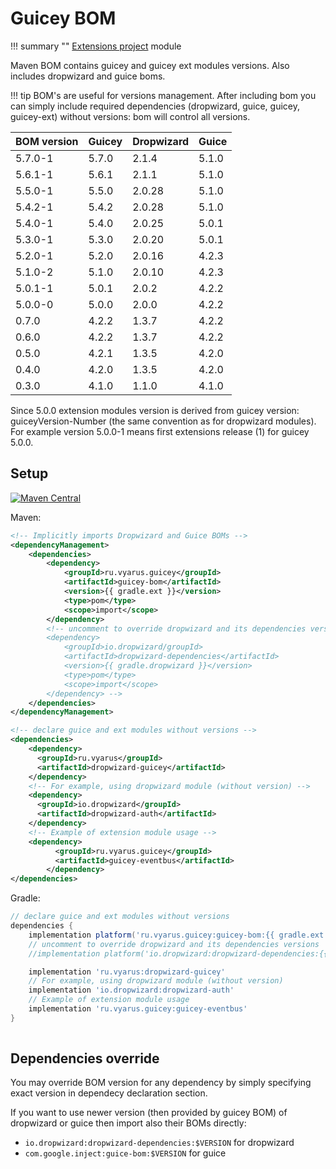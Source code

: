 # Guicey BOM

!!! summary ""
    [Extensions project](https://github.com/xvik/dropwizard-guicey-ext/tree/master/guicey-bom) module

Maven BOM contains guicey and guicey ext modules versions. Also includes dropwizard and guice boms.

!!! tip
    BOM's are useful for versions management. After including bom you can simply include required dependencies
    (dropwizard, guice, guicey, guicey-ext) without versions: bom will control all versions.

| BOM version | Guicey | Dropwizard | Guice |
|-------------|--------|------------|-------|
| 5.7.0-1     | 5.7.0  | 2.1.4      | 5.1.0 |
| 5.6.1-1     | 5.6.1  | 2.1.1      | 5.1.0 |
| 5.5.0-1     | 5.5.0  | 2.0.28     | 5.1.0 |
| 5.4.2-1     | 5.4.2  | 2.0.28     | 5.1.0 |
| 5.4.0-1     | 5.4.0  | 2.0.25     | 5.0.1 |
| 5.3.0-1     | 5.3.0  | 2.0.20     | 5.0.1 |
| 5.2.0-1     | 5.2.0  | 2.0.16     | 4.2.3 |
| 5.1.0-2     | 5.1.0  | 2.0.10     | 4.2.3 |
| 5.0.1-1     | 5.0.1  | 2.0.2      | 4.2.2 |
| 5.0.0-0     | 5.0.0  | 2.0.0      | 4.2.2 |
| 0.7.0       | 4.2.2  | 1.3.7      | 4.2.2 |
| 0.6.0       | 4.2.2  | 1.3.7      | 4.2.2 |
| 0.5.0       | 4.2.1  | 1.3.5      | 4.2.0 |
| 0.4.0       | 4.2.0  | 1.3.5      | 4.2.0 |
| 0.3.0       | 4.1.0  | 1.1.0      | 4.1.0 |

Since 5.0.0 extension modules version is derived from guicey version: guiceyVersion-Number 
(the same convention as for dropwizard modules). For example version 5.0.0-1 means
first extensions release (1) for guicey 5.0.0. 

## Setup

[![Maven Central](https://img.shields.io/maven-central/v/ru.vyarus.guicey/guicey-bom.svg?style=flat)](https://maven-badges.herokuapp.com/maven-central/ru.vyarus.guicey/guicey-bom)


Maven:

```xml
<!-- Implicitly imports Dropwizard and Guice BOMs -->
<dependencyManagement>
    <dependencies>
        <dependency>
            <groupId>ru.vyarus.guicey</groupId>
            <artifactId>guicey-bom</artifactId>
            <version>{{ gradle.ext }}</version>
            <type>pom</type>
            <scope>import</scope>
        </dependency>  
        <!-- uncomment to override dropwizard and its dependencies versions  
        <dependency>
            <groupId>io.dropwizard/groupId>
            <artifactId>dropwizard-dependencies</artifactId>
            <version>{{ gradle.dropwizard }}</version>
            <type>pom</type>
            <scope>import</scope>
        </dependency> --> 
    </dependencies>
</dependencyManagement>

<!-- declare guice and ext modules without versions -->
<dependencies>
    <dependency>
      <groupId>ru.vyarus</groupId>
      <artifactId>dropwizard-guicey</artifactId>
    </dependency>
    <!-- For example, using dropwizard module (without version) -->
    <dependency>
      <groupId>io.dropwizard</groupId>
      <artifactId>dropwizard-auth</artifactId>
    </dependency>
    <!-- Example of extension module usage -->
    <dependency>
          <groupId>ru.vyarus.guicey</groupId>
          <artifactId>guicey-eventbus</artifactId>
        </dependency>
</dependencies>
```

Gradle:

```groovy
// declare guice and ext modules without versions 
dependencies {
    implementation platform('ru.vyarus.guicey:guicey-bom:{{ gradle.ext }}')
    // uncomment to override dropwizard and its dependencies versions    
    //implementation platform('io.dropwizard:dropwizard-dependencies:{{ gradle.dropwizard }}')

    implementation 'ru.vyarus:dropwizard-guicey'
    // For example, using dropwizard module (without version)
    implementation 'io.dropwizard:dropwizard-auth'
    // Example of extension module usage
    implementation 'ru.vyarus.guicey:guicey-eventbus' 
}
    
```

## Dependencies override

You may override BOM version for any dependency by simply specifying exact version in dependecy declaration section.

If you want to use newer version (then provided by guicey BOM) of dropwizard or guice then import also their BOMs directly:

* `io.dropwizard:dropwizard-dependencies:$VERSION` for dropwizard
* `com.google.inject:guice-bom:$VERSION` for guice
